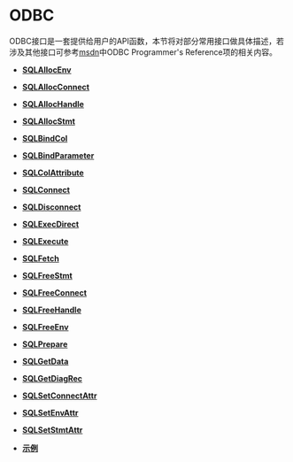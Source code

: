 # ODBC<a name="ZH-CN_TOPIC_0242371435"></a>

ODBC接口是一套提供给用户的API函数，本节将对部分常用接口做具体描述，若涉及其他接口可参考[msdn](https://docs.microsoft.com/zh-cn/sql/odbc/reference/odbc-programmer-s-reference?view=sql-server-ver15)中ODBC Programmer's Reference项的相关内容。

-   **[SQLAllocEnv](SQLAllocEnv.md)**

-   **[SQLAllocConnect](SQLAllocConnect.md)**

-   **[SQLAllocHandle](SQLAllocHandle.md)**

-   **[SQLAllocStmt](SQLAllocStmt.md)**

-   **[SQLBindCol](SQLBindCol.md)**

-   **[SQLBindParameter](SQLBindParameter.md)**

-   **[SQLColAttribute](SQLColAttribute.md)**

-   **[SQLConnect](SQLConnect.md)**

-   **[SQLDisconnect](SQLDisconnect.md)**

-   **[SQLExecDirect](SQLExecDirect.md)**

-   **[SQLExecute](SQLExecute.md)**

-   **[SQLFetch](SQLFetch.md)**

-   **[SQLFreeStmt](SQLFreeStmt.md)**

-   **[SQLFreeConnect](SQLFreeConnect.md)**

-   **[SQLFreeHandle](SQLFreeHandle.md)**

-   **[SQLFreeEnv](SQLFreeEnv.md)**

-   **[SQLPrepare](SQLPrepare.md)**

-   **[SQLGetData](SQLGetData.md)**

-   **[SQLGetDiagRec](SQLGetDiagRec.md)**

-   **[SQLSetConnectAttr](SQLSetConnectAttr.md)**

-   **[SQLSetEnvAttr](SQLSetEnvAttr.md)**

-   **[SQLSetStmtAttr](SQLSetStmtAttr.md)**

-   **[示例](示例-2.md)**
